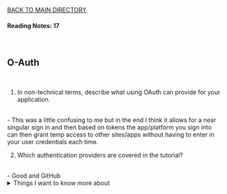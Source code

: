 [BACK TO MAIN DIRECTORY](../README.md)

#### Reading Notes: 17
<br>

## O-Auth
<br>


1. In non-technical terms, describe what using OAuth can provide for your application.
<br>
- This was a little confusing to me but in the end I think it allows for a near singular sign in and then based on tokens the app/platform you sign into can then grant temp access to other sites/apps without having to enter in your user credentials each time.

2. Which authentication providers are covered in the tutorial?
<br>
- Good and GitHub



<details>
<summary>Things I want to know more about</summary>

Begin writing here...
  
</details>